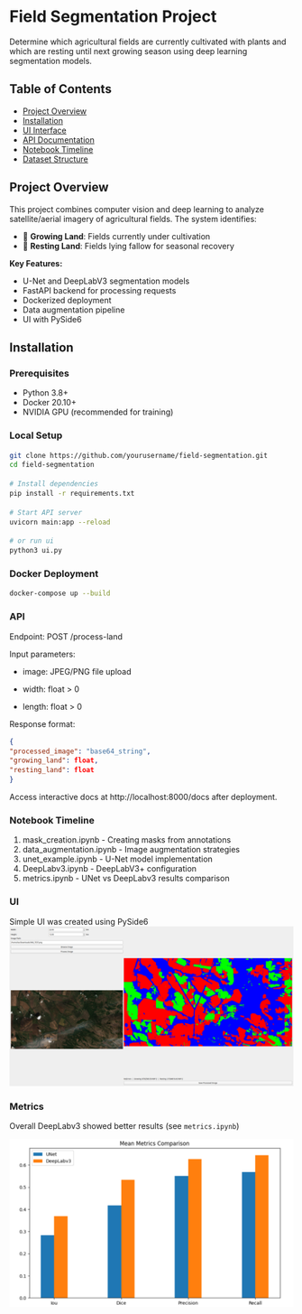 # Field Segmentation Project

Determine which agricultural fields are currently cultivated with plants and which are resting until next growing season using deep learning segmentation models.

## Table of Contents
- [Project Overview](#project-overview)
- [Installation](#installation)
- [UI Interface](#ui-interface)
- [API Documentation](#api-documentation)
- [Notebook Timeline](#notebook-timeline)
- [Dataset Structure](#dataset-structure)

## Project Overview
This project combines computer vision and deep learning to analyze satellite/aerial imagery of agricultural fields. The system identifies:
- 🌱 **Growing Land**: Fields currently under cultivation
- 🛌 **Resting Land**: Fields lying fallow for seasonal recovery

**Key Features:**
- U-Net and DeepLabV3 segmentation models
- FastAPI backend for processing requests
- Dockerized deployment
- Data augmentation pipeline
- UI with PySide6

## Installation

### Prerequisites
- Python 3.8+
- Docker 20.10+
- NVIDIA GPU (recommended for training)

### Local Setup
```bash
git clone https://github.com/yourusername/field-segmentation.git
cd field-segmentation

# Install dependencies
pip install -r requirements.txt

# Start API server
uvicorn main:app --reload

# or run ui
python3 ui.py
```

### Docker Deployment
```bash
docker-compose up --build
```

### API

Endpoint: POST /process-land

Input parameters:

+ image: JPEG/PNG file upload

+ width: float > 0

+ length: float > 0

Response format:
```json
{
"processed_image": "base64_string",
"growing_land": float,
"resting_land": float
}
```

Access interactive docs at http://localhost:8000/docs after deployment.

### Notebook Timeline

1. mask_creation.ipynb - Creating masks from annotations
2. data_augmentation.ipynb - Image augmentation strategies
3. unet_example.ipynb - U-Net model implementation
4. DeepLabv3.ipynb - DeepLabV3+ configuration
5. metrics.ipynb - UNet vs DeepLabv3 results comparison

### UI

Simple UI was created using PySide6
![UI example](assets/screenshots/ui_main.png)

### Metrics

Overall DeepLabv3 showed better results (see ```metrics.ipynb```)

![Metrics](assets/screenshots/results-comparison.png)
